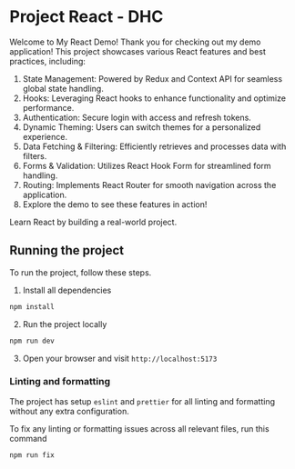# Project React - DHC

Welcome to My React Demo!
Thank you for checking out my demo application! This project showcases various React features and best practices, including:

1. State Management: Powered by Redux and Context API for seamless global state handling.
2. Hooks: Leveraging React hooks to enhance functionality and optimize performance.
3. Authentication: Secure login with access and refresh tokens.
4. Dynamic Theming: Users can switch themes for a personalized experience.
5. Data Fetching & Filtering: Efficiently retrieves and processes data with filters.
6. Forms & Validation: Utilizes React Hook Form for streamlined form handling.
7. Routing: Implements React Router for smooth navigation across the application.
8. Explore the demo to see these features in action!

Learn React by building a real-world project.

## Running the project

To run the project, follow these steps.

1. Install all dependencies

```sh
npm install
```

2. Run the project locally

```sh
npm run dev
```

3. Open your browser and visit `http://localhost:5173`

### Linting and formatting

The project has setup `eslint` and `prettier` for all linting and formatting without any extra configuration.

To fix any linting or formatting issues across all relevant files, run this command

```sh
npm run fix
```
